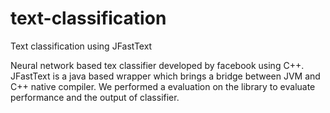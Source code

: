 # text-classification
Text classification using JFastText

Neural network based tex classifier developed by facebook using C++. JFastText is a java based wrapper which brings a bridge between JVM and C++ native compiler. 
We performed a evaluation on the library to evaluate performance and the output of classifier. 
